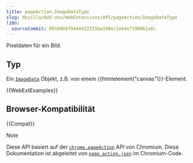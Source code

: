 ```yaml
---
title: pageAction.ImageDataType
slug: Mozilla/Add-ons/WebExtensions/API/pageAction/ImageDataType
l10n:
  sourceCommit: 09109b6f9444d22215ba330ec1e64e73980b2a6c
---
```


Pixeldaten für ein Bild.

## Typ

Ein [`ImageData`](/de/docs/Web/API/ImageData) Objekt, z.B. von einem {{htmlelement("canvas")}}-Element.

{{WebExtExamples}}

## Browser-Kompatibilität

{{Compat}}

> [!NOTE]
> Diese API basiert auf der [`chrome.pageAction`](https://developer.chrome.com/docs/extensions/mv2/reference/pageAction#type-ImageDataType) API von Chromium. Diese Dokumentation ist abgeleitet von [`page_action.json`](https://chromium.googlesource.com/chromium/src/+/master/chrome/common/extensions/api/page_action.json) im Chromium-Code.
